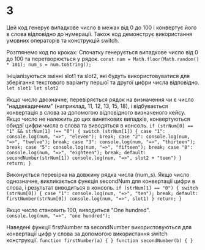 # 3
Цей код генерує випадкове число в межах від 0 до 100 і конвертує його в слова відповідно до нумерації. Також код демонструє використання умовних операторів та конструкцій switch.

Розглянемо код по кроках:
Спочатку генерується випадкове число від 0 до 100 та перетворюється у рядок.
    ``const num = Math.floor(Math.random() * 101);
    num_s = num.toString();``

Ініціалізуються змінні slot1 та slot2, які будуть використовуватися для зберігання текстового варіанту першої та другої цифри числа відповідно.
    ``let slot1
    let slot2``


Якщо число двозначне, перевіряється рядок на визначення чи є число "наддекадичним" (наприклад, 11, 12, 13, 15, 18), і відбувається конвертація в слова за допомогою відповідного визначеного кейсу. Якщо число не належить до цих виняткових випадків, конвертуються обидві цифри числа в слова та виводяться в консоль.
    ``if (strNum[0] == "1" && strNum[1] !== "0") {
            switch (strNum[1]) {
                case "1": console.log(num, "=>", "eleven");
                    break;
                case "2": console.log(num, "=>", "twelve");
                    break;
                case "3": console.log(num, "=>", "thirteen");
                    break;
                case "5": console.log(num, "=>", "fifteen");
                    break;
                case "8": console.log(num, "=>", "eighteen");
                    break;
                default:
                    secondNumber(strNum[1])
                    console.log(num, "=>", slot2 + "teen")
            }
            return;
        }``

Виконується перевірка на довжину рядка числа (num_s). Якщо число однозначне, викликається функція secondNum для конвертації цифри в слова, і результат виводиться в консоль.
    ``if (strNum[1] == "0") {
            switch (strNum[0]) {
                case "1": console.log(num, "=>", "ten");
                    break;
                default:
                    firstNumber(strNum[0])
                    console.log(num, "=>", slot1)
            }
            return;
    }``


Якщо число становить 100, виводиться "One hundred".
``    console.log(num, "=>", "one hundred");``

Наведені функції firstNumber та secondNumber використовуються для конвертації цифр у слова за допомогою використання switch конструкції.
    ``function firstNumber(a) {
    }
    function secondNumber(b) {
    }``

